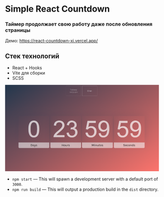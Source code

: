 # Simple React Countdown

### Таймер продолжает свою работу даже после обновления страницы

Демо: https://react-countdown-xi.vercel.app/

## Стек технологий
* React + Hooks
* Vite для сборки
* SCSS

<p align="center">
<img alt='Превью' src="https://github.com/awaynell/react-countdown/blob/master/docs/timer_preview.png">
</p>

- `npm start` — This will spawn a development server with a default port of `3000`.
- `npm run build` — This will output a production build in the `dist` directory.
